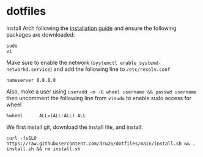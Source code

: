 # dotfiles
 
Install Arch following the [installation guide](https://wiki.archlinux.org/title/Installation_guide) and ensure the following packages are downloaded:

```
sudo
vi
```

Make sure to enable the network (`systemctl enable systemd-networkd.service`) and add the following line to `/etc/resolv.conf`

```
nameserver 8.8.8.8
```

Also, make a user using `useradd -m -G wheel username && passwd username` then uncomment the following line from `visudo` to enable sudo access for wheel

```%wheel      ALL=(ALL:ALL) ALL```
 
We first install git, download the install file, and install:

```
curl -fsSLO https://raw.githubusercontent.com/dru26/dotfiles/main/install.sh && . install.sh && rm install.sh
```



